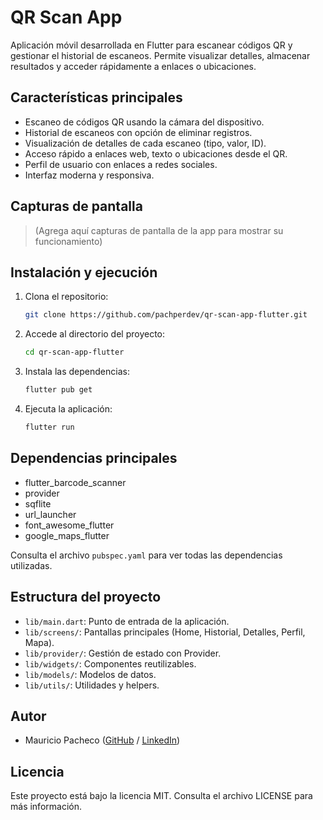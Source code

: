 # QR Scan App

Aplicación móvil desarrollada en Flutter para escanear códigos QR y gestionar el historial de escaneos. Permite visualizar detalles, almacenar resultados y acceder rápidamente a enlaces o ubicaciones.

## Características principales

- Escaneo de códigos QR usando la cámara del dispositivo.
- Historial de escaneos con opción de eliminar registros.
- Visualización de detalles de cada escaneo (tipo, valor, ID).
- Acceso rápido a enlaces web, texto o ubicaciones desde el QR.
- Perfil de usuario con enlaces a redes sociales.
- Interfaz moderna y responsiva.

## Capturas de pantalla

> (Agrega aquí capturas de pantalla de la app para mostrar su funcionamiento)

## Instalación y ejecución

1. Clona el repositorio:
   ```bash
   git clone https://github.com/pachperdev/qr-scan-app-flutter.git
   ```
2. Accede al directorio del proyecto:
   ```bash
   cd qr-scan-app-flutter
   ```
3. Instala las dependencias:
   ```bash
   flutter pub get
   ```
4. Ejecuta la aplicación:
   ```bash
   flutter run
   ```

## Dependencias principales

- flutter_barcode_scanner
- provider
- sqflite
- url_launcher
- font_awesome_flutter
- google_maps_flutter

Consulta el archivo `pubspec.yaml` para ver todas las dependencias utilizadas.

## Estructura del proyecto

- `lib/main.dart`: Punto de entrada de la aplicación.
- `lib/screens/`: Pantallas principales (Home, Historial, Detalles, Perfil, Mapa).
- `lib/provider/`: Gestión de estado con Provider.
- `lib/widgets/`: Componentes reutilizables.
- `lib/models/`: Modelos de datos.
- `lib/utils/`: Utilidades y helpers.

## Autor

- Mauricio Pacheco ([GitHub](https://github.com/pachperdev) / [LinkedIn](https://www.linkedin.com/in/pachperdev/))

## Licencia

Este proyecto está bajo la licencia MIT. Consulta el archivo LICENSE para más información.
